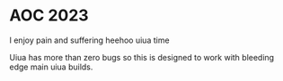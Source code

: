 # AOC 2023

I enjoy pain and suffering heehoo uiua time

Uiua has more than zero bugs so this is designed
to work with bleeding edge main uiua builds.

